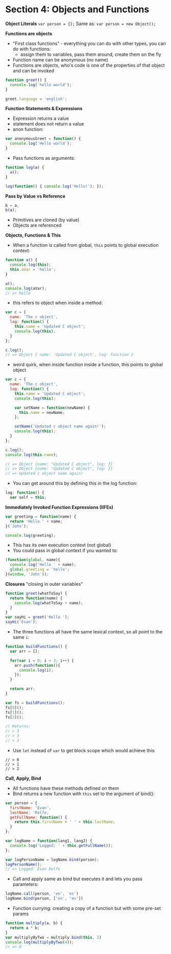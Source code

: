 # Section 4: Objects and Functions

**Object Literals**
`var person = {};`
Same as:
`var person = new Object();`

**Functions are objects**
- "First class functions" - everything you can do with other types, you can do with functions:
  - assign them to variables, pass them around, create them on the fly
- Function name can be anonymous (no name)
- Functions are objects, who's code is one of the properties of that object and can be invoked
```js
function greet() {
  console.log('hello world');
}

greet.language = 'english';
```

**Function Statements & Expressions**
- Expression returns a value
- statement does not return a value
- anon function:
```js
var anonymousGreet = function() {
  console.log('Hello world');
}
```
- Pass functions as arguments:
```js
function log(a) {
  a();
}

log(function() { console.log('Hello!'); });
```

**Pass by Value vs Reference**
```js
b = a;
b(a);
```
- Primitives are cloned (by value)
- Objects are referenced

**Objects, Functions & This**
- When a function is called from global, `this` points to global execution context:
```js
function a() {
  console.log(this);
  this.aVar = 'hello';
}

a();
console.log(aVar);
// => hello
```
- this refers to object when inside a method:
```js
var c = {
  name: 'The c object',
  log: function() {
    this.name = 'Updated C object';
    console.log(this);
  }
};

c.log();
// => Object { name: 'Updated C object', log: function }
```
- weird quirk, when inside function inside a function, this points to global object
```js
var c = {
  name: 'The c object',
  log: function() {
    this.name = 'Updated C object';
    console.log(this);

    var setName = function(newName) {
      this.name = newName;
    };

    setName('Updated c object name again!');
    console.log(this);
  }
};

c.log();
console.log(this.name);

// => Object {name: "Updated C object", log: ƒ}
// => Object {name: "Updated C object", log: ƒ}
// => Updated c object name again!
```
- You can get around this by defining this in the log function:
```js
log: function() {
  var self = this;
```

**Immediately Invoked Function Expressions (IIFEs)**
```js
var greeting = function(name) {
  return 'Hello ' + name;
}('John');

console.log(greeting);
```
- This has its own execution context (not global)
- You could pass in global context if you wanted to:
```js
(function(global, name){
  console.log('Hello ' + name);
  global.greeting = 'hello';
}(window, 'John'));
```

**Closures**
"closing in outer variables"
```js
function greet(whatToSay) {
  return function(name) {
    console.log(whatToSay + name);
  }
}
var sayHi = greet('Hello ');
sayHi('Evan');
```
- The three functions all have the same lexical context, so all point to the same `i`:
```js
function buildFunctions() {
  var arr = [];

  for(var i = 0; i < 3; i++) {
    arr.push(function(){
      console.log(i);
    });
  }

  return arr;
}

var fs = buildFunctions();
fs[0]();
fs[1]();
fs[2]();

// Returns:
// > 3
// > 3
// > 3
```
- Use `let` instead of `var` to get block scope which would achieve this:
```
// > 0
// > 1
// > 2
```

**Call, Apply, Bind**
- All functions have these methods defined on them
- Bind returns a new function with `this` set to the argument of bind():
```js
var person = {
  firstName: 'Evan',
  lastName: 'Rolfe,
  getFullName: function() {
    return this.firstName + ' ' + this.lastName;
  }
};

var logName = function(lang1, lang2) {
  console.log('Logged: ' + this.getFullName());
};

var logPersonName = logName.bind(person);
logPersonName();
// => Logged: Evan Rolfe
```
- Call and apply same as bind but executes it and lets you pass parameters:
```js
logName.call(person, 'en', 'es')
logName.bind(person, ['en', 'es'])
```
- Function currying: creating a copy of a function but with some pre-set params
```js
function multiply(a, b) {
  return a * b;
}
var multiplyByTwo = multiply.bind(this, 2)
console.log(multiplyByTwo(4));
// => 8
```
